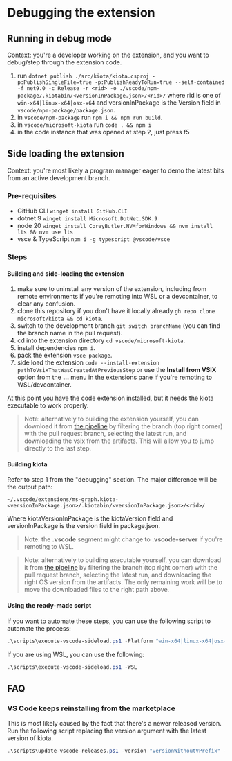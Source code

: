 # Debugging the extension

## Running in debug mode

Context: you're a developer working on the extension, and you want to debug/step through the extension code.

1. run `dotnet publish ./src/kiota/kiota.csproj -p:PublishSingleFile=true -p:PublishReadyToRun=true --self-contained -f net9.0 -c Release -r <rid> -o ./vscode/npm-package/.kiotabin/<versionInPackage.json>/<rid>/` where rid is one of `win-x64|linux-x64|osx-x64` and versionInPackage is the Version field in `vscode/npm-package/package.json`.
1. in `vscode/npm-package` run `npm i && npm run build`.
1. in `vscode/microsoft-kiota` run `code . && npm i`
1. in the code instance that was opened at step 2, just press f5

## Side loading the extension

Context: you're most likely a program manager eager to demo the latest bits from an active development branch.

### Pre-requisites

- GitHub CLI `winget install GitHub.CLI`
- dotnet 9 `winget install Microsoft.DotNet.SDK.9`
- node 20 `winget install CoreyButler.NVMforWindows && nvm install lts && nvm use lts`
- vsce & TypeScript `npm i -g typescript @vscode/vsce`

### Steps

#### Building and side-loading the extension

1. make sure to uninstall any version of the extension, including from remote environments if you're remoting into WSL or a devcontainer, to clear any confusion.
1. clone this repository if you don't have it locally already `gh repo clone microsoft/kiota && cd kiota`.
1. switch to the development branch `git switch branchName` (you can find the branch name in the pull request).
1. cd into the extension directory `cd vscode/microsoft-kiota`.
1. install dependencies `npm i`.
1. pack the extension `vsce package`.
1. side load the extension `code --install-extension pathToVsixThatWasCreatedAtPreviousStep` or use the **Install from VSIX** option from the **...** menu in the extensions pane if you're remoting to WSL/devcontainer.

At this point you have the code extension installed, but it needs the kiota executable to work properly.

> Note: alternatively to building the extension yourself, you can download it from [the pipeline](https://github.com/microsoft/kiota/actions/workflows/build-vscode-extension.yml) by filtering the branch (top right corner) with the pull request branch, selecting the latest run, and downloading the vsix from the artifacts. This will allow you to jump directly to the last step.

#### Building kiota

Refer to step 1 from the "debugging" section. The major difference will be the output path:

`~/.vscode/extensions/ms-graph.kiota-<versionInPackage.json>/.kiotabin/<versionInPackage.json>/<rid>/`

Where kiotaVersionInPackage is the kiotaVersion field and versionInPackage is the version field in package.json.

> Note: the **.vscode** segment might change to **.vscode-server** if you're remoting to WSL.

> Note: alternatively to building executable yourself, you can download it from [the pipeline](https://github.com/microsoft/kiota/actions/workflows/dotnet.yml) by filtering the branch (top right corner) with the pull request branch, selecting the latest run, and downloading the right OS version from the artifacts. The only remaining work will be to move the downloaded files to the right path above.

#### Using the ready-made script

If you want to automate these steps, you can use the following script to automate the process:

```powershell
.\scripts\execute-vscode-sideload.ps1 -Platform "win-x64|linux-x64|osx-x64" 
```

If you are using WSL, you can use the following:

```powershell
.\scripts\execute-vscode-sideload.ps1 -WSL
```

## FAQ

### VS Code keeps reinstalling from the marketplace

This is most likely caused by the fact that there's a newer released version. Run the following script replacing the version argument with the latest version of kiota.

```powershell
.\scripts\update-vscode-releases.ps1 -version "versionWithoutVPrefix" -online -filePath .\vscode\microsoft-kiota\package.json
```
